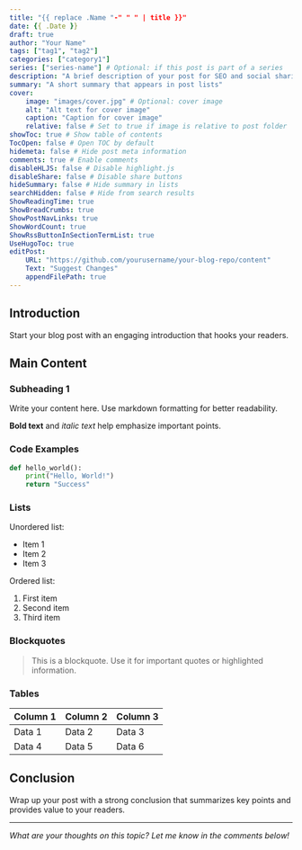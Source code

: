 ```yaml
---
title: "{{ replace .Name "-" " " | title }}"
date: {{ .Date }}
draft: true
author: "Your Name"
tags: ["tag1", "tag2"]
categories: ["category1"]
series: ["series-name"] # Optional: if this post is part of a series
description: "A brief description of your post for SEO and social sharing"
summary: "A short summary that appears in post lists"
cover:
    image: "images/cover.jpg" # Optional: cover image
    alt: "Alt text for cover image"
    caption: "Caption for cover image"
    relative: false # Set to true if image is relative to post folder
showToc: true # Show table of contents
TocOpen: false # Open TOC by default
hidemeta: false # Hide post meta information
comments: true # Enable comments
disableHLJS: false # Disable highlight.js
disableShare: false # Disable share buttons
hideSummary: false # Hide summary in lists
searchHidden: false # Hide from search results
ShowReadingTime: true
ShowBreadCrumbs: true
ShowPostNavLinks: true
ShowWordCount: true
ShowRssButtonInSectionTermList: true
UseHugoToc: true
editPost:
    URL: "https://github.com/yourusername/your-blog-repo/content"
    Text: "Suggest Changes"
    appendFilePath: true
---
```


## Introduction

Start your blog post with an engaging introduction that hooks your readers.

## Main Content

### Subheading 1

Write your content here. Use markdown formatting for better readability.

**Bold text** and *italic text* help emphasize important points.

### Code Examples

```python
def hello_world():
    print("Hello, World!")
    return "Success"
```

### Lists

Unordered list:
- Item 1
- Item 2
- Item 3

Ordered list:
1. First item
2. Second item
3. Third item

### Blockquotes

> This is a blockquote. Use it for important quotes or highlighted information.

### Tables

| Column 1 | Column 2 | Column 3 |
|----------|----------|----------|
| Data 1   | Data 2   | Data 3   |
| Data 4   | Data 5   | Data 6   |

## Conclusion

Wrap up your post with a strong conclusion that summarizes key points and provides value to your readers.

---

*What are your thoughts on this topic? Let me know in the comments below!* 